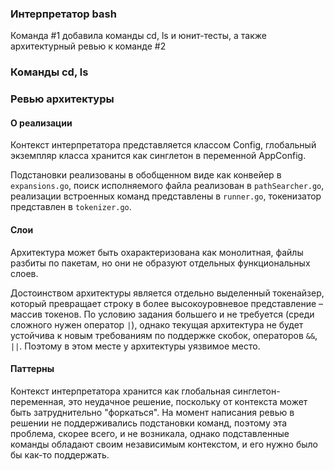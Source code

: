 ### Интерпретатор bash

Команда #1 добавила команды cd, ls и юнит-тесты, а также архитектурный ревью к команде #2

### Команды cd, ls

### Ревью архитектуры

#### О реализации

Контекст интерпретатора представляется классом Config, глобальный экземпляр класса хранится как синглетон в переменной AppConfig.

Подстановки реализованы в обобщенном виде как конвейер в `expansions.go`, поиск исполняемого файла реализован в `pathSearcher.go`, реализации встроенных команд представлены в `runner.go`, токенизатор представлен в `tokenizer.go`.

#### Слои

Архитектура может быть охарактеризована как монолитная, файлы разбиты по пакетам, но они не образуют отдельных функциональных слоев.

Достоинством архитектуры является отдельно выделенный токенайзер, который превращает строку в более высокоуровневое представление – массив токенов. По условию задания большего и не требуется (среди сложного нужен оператор `|`), однако текущая архитектура не будет устойчива к новым требованиям по поддержке скобок, операторов `&&`, `||`. Поэтому в этом месте у архитектуры уязвимое место.

#### Паттерны

Контекст интерпретатора хранится как глобальная синглетон-переменная, это неудачное решение, поскольку от контекста может быть затруднительно "форкаться". На момент написания ревью в решении не поддерживались подстановки команд, поэтому эта проблема, скорее всего, и не возникала, однако подставленные команды обладают своим независимым контекстом, и его нужно было бы как-то поддержать.
